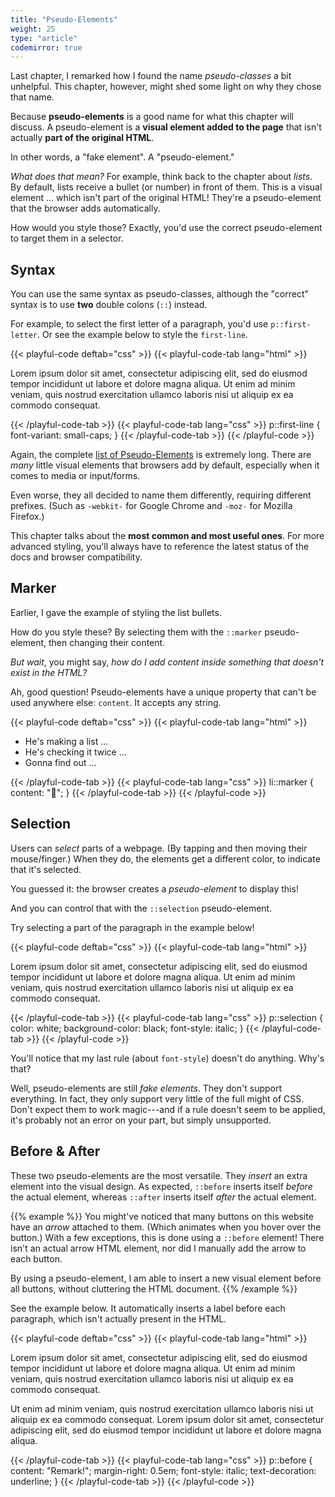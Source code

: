 ```yaml
---
title: "Pseudo-Elements"
weight: 25
type: "article"
codemirror: true
---
```


Last chapter, I remarked how I found the name _pseudo-classes_ a bit unhelpful. This chapter, however, might shed some light on why they chose that name.

Because **pseudo-elements** is a good name for what this chapter will discuss. A pseudo-element is a **visual element added to the page** that isn't actually **part of the original HTML**. 

In other words, a "fake element". A "pseudo-element."

_What does that mean?_ For example, think back to the chapter about _lists_. By default, lists receive a bullet (or number) in front of them. This is a visual element ... which isn't part of the original HTML! They're a pseudo-element that the browser adds automatically.

How would you style those? Exactly, you'd use the correct pseudo-element to target them in a selector.

## Syntax

You can use the same syntax as pseudo-classes, although the "correct" syntax is to use **two** double colons (`::`) instead.

For example, to select the first letter of a paragraph, you'd use `p::first-letter`. Or see the example below to style the `first-line`.

{{< playful-code deftab="css" >}}
{{< playful-code-tab lang="html" >}}
<p>Lorem ipsum dolor sit amet, consectetur adipiscing elit, sed do eiusmod tempor incididunt ut labore et dolore magna aliqua. Ut enim ad minim veniam, quis nostrud exercitation ullamco laboris nisi ut aliquip ex ea commodo consequat.</p>
{{< /playful-code-tab >}}
{{< playful-code-tab lang="css" >}}
p::first-line {
  font-variant: small-caps;
}
{{< /playful-code-tab >}}
{{< /playful-code >}}

Again, the complete [list of Pseudo-Elements](https://developer.mozilla.org/en-US/docs/Web/CSS/Pseudo-elements) is extremely long. There are _many_ little visual elements that browsers add by default, especially when it comes to media or input/forms. 

Even worse, they all decided to name them differently, requiring different prefixes. (Such as `-webkit-` for Google Chrome and `-moz-` for Mozilla Firefox.)

This chapter talks about the **most common and most useful ones**. For more advanced styling, you'll always have to reference the latest status of the docs and browser compatibility.

## Marker

Earlier, I gave the example of styling the list bullets. 

How do you style these? By selecting them with the `::marker` pseudo-element, then changing their content.

_But wait_, you might say, _how do I add content inside something that doesn't exist in the HTML?_

Ah, good question! Pseudo-elements have a unique property that can't be used anywhere else: `content`. It accepts any string.

{{< playful-code deftab="css" >}}
{{< playful-code-tab lang="html" >}}
<ul>
  <li>He's making a list ...</li>
  <li>He's checking it twice ...</li>
  <li>Gonna find out ...</li>
</ul>
{{< /playful-code-tab >}}
{{< playful-code-tab lang="css" >}}
li::marker {
  content: "🎅";
}
{{< /playful-code-tab >}}
{{< /playful-code >}}

## Selection

Users can _select_ parts of a webpage. (By tapping and then moving their mouse/finger.) When they do, the elements get a different color, to indicate that it's selected.

You guessed it: the browser creates a _pseudo-element_ to display this!

And you can control that with the `::selection` pseudo-element.

Try selecting a part of the paragraph in the example below!

{{< playful-code deftab="css" >}}
{{< playful-code-tab lang="html" >}}
<p>Lorem ipsum dolor sit amet, consectetur adipiscing elit, sed do eiusmod tempor incididunt ut labore et dolore magna aliqua. Ut enim ad minim veniam, quis nostrud exercitation ullamco laboris nisi ut aliquip ex ea commodo consequat.</p>
{{< /playful-code-tab >}}
{{< playful-code-tab lang="css" >}}
p::selection {
  color: white;
  background-color: black;
  font-style: italic;
}
{{< /playful-code-tab >}}
{{< /playful-code >}}

You'll notice that my last rule (about `font-style`) doesn't do anything. Why's that?

Well, pseudo-elements are still _fake elements_. They don't support everything. In fact, they only support very little of the full might of CSS. Don't expect them to work magic---and if a rule doesn't seem to be applied, it's probably not an error on your part, but simply unsupported.

## Before & After

These two pseudo-elements are the most versatile. They _insert_ an extra element into the visual design. As expected, `::before` inserts itself _before_ the actual element, whereas `::after` inserts itself _after_ the actual element.

{{% example %}}
You might've noticed that many buttons on this website have an _arrow_ attached to them. (Which animates when you hover over the button.) With a few exceptions, this is done using a `::before` element! There isn't an actual arrow HTML element, nor did I manually add the arrow to each button.

By using a pseudo-element, I am able to insert a new visual element before all buttons, without cluttering the HTML document.
{{% /example %}}

See the example below. It automatically inserts a label before each paragraph, which isn't actually present in the HTML.

{{< playful-code deftab="css" >}}
{{< playful-code-tab lang="html" >}}
<p>Lorem ipsum dolor sit amet, consectetur adipiscing elit, sed do eiusmod tempor incididunt ut labore et dolore magna aliqua. Ut enim ad minim veniam, quis nostrud exercitation ullamco laboris nisi ut aliquip ex ea commodo consequat.</p>
<p>Ut enim ad minim veniam, quis nostrud exercitation ullamco laboris nisi ut aliquip ex ea commodo consequat. Lorem ipsum dolor sit amet, consectetur adipiscing elit, sed do eiusmod tempor incididunt ut labore et dolore magna aliqua.</p>
{{< /playful-code-tab >}}
{{< playful-code-tab lang="css" >}}
p::before {
  content: "Remark!";
  margin-right: 0.5em;
  font-style: italic;
  text-decoration: underline;
}
{{< /playful-code-tab >}}
{{< /playful-code >}}